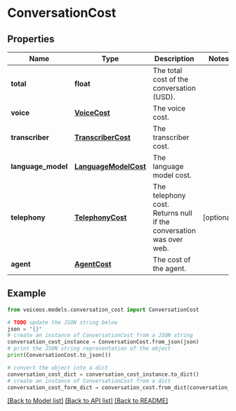 # ConversationCost


## Properties

Name | Type | Description | Notes
------------ | ------------- | ------------- | -------------
**total** | **float** | The total cost of the conversation (USD). | 
**voice** | [**VoiceCost**](VoiceCost.md) | The voice cost. | 
**transcriber** | [**TranscriberCost**](TranscriberCost.md) | The transcriber cost. | 
**language_model** | [**LanguageModelCost**](LanguageModelCost.md) | The language model cost. | 
**telephony** | [**TelephonyCost**](TelephonyCost.md) | The telephony cost. Returns null if the conversation was over web. | [optional] 
**agent** | [**AgentCost**](AgentCost.md) | The cost of the agent. | 

## Example

```python
from voiceos.models.conversation_cost import ConversationCost

# TODO update the JSON string below
json = "{}"
# create an instance of ConversationCost from a JSON string
conversation_cost_instance = ConversationCost.from_json(json)
# print the JSON string representation of the object
print(ConversationCost.to_json())

# convert the object into a dict
conversation_cost_dict = conversation_cost_instance.to_dict()
# create an instance of ConversationCost from a dict
conversation_cost_form_dict = conversation_cost.from_dict(conversation_cost_dict)
```
[[Back to Model list]](../README.md#documentation-for-models) [[Back to API list]](../README.md#documentation-for-api-endpoints) [[Back to README]](../README.md)


